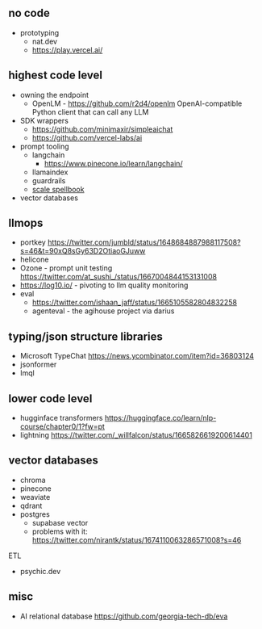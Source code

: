 
## no code

- prototyping
	- nat.dev
	- https://play.vercel.ai/

## highest code level

- owning the endpoint
	- OpenLM - https://github.com/r2d4/openlm OpenAI-compatible Python client that can call any LLM
- SDK wrappers
	- https://github.com/minimaxir/simpleaichat
	- https://github.com/vercel-labs/ai
- prompt tooling
	- langchain
		- https://www.pinecone.io/learn/langchain/
	- llamaindex
	- guardrails 
	- [scale spellbook](https://twitter.com/russelljkaplan/status/1590183663819718658)
- vector databases

## llmops

- portkey https://twitter.com/jumbld/status/1648684887988117508?s=46&t=90xQ8sGy63D2OtiaoGJuww
- helicone 
- Ozone - prompt unit testing https://twitter.com/at_sushi_/status/1667004844153131008
- https://log10.io/ - pivoting to llm quality monitoring
- eval
	- https://twitter.com/ishaan_jaff/status/1665105582804832258
	- agenteval - the agihouse project via darius
## typing/json structure libraries 

- Microsoft TypeChat https://news.ycombinator.com/item?id=36803124
- jsonformer
- lmql

## lower code level

- hugginface transformers https://huggingface.co/learn/nlp-course/chapter0/1?fw=pt
- lightning https://twitter.com/_willfalcon/status/1665826619200614401


## vector databases

- chroma
- pinecone
- weaviate
- qdrant
- postgres
	- supabase vector
	- problems with it:   
https://twitter.com/nirantk/status/1674110063286571008?s=46

ETL
- psychic.dev





## misc

- AI relational database https://github.com/georgia-tech-db/eva